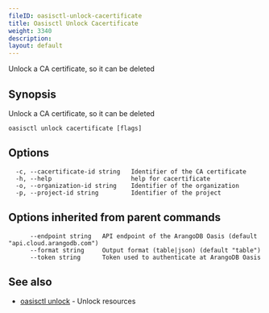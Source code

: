 ```yaml
---
fileID: oasisctl-unlock-cacertificate
title: Oasisctl Unlock Cacertificate
weight: 3340
description: 
layout: default
---
```

Unlock a CA certificate, so it can be deleted

## Synopsis

Unlock a CA certificate, so it can be deleted

```
oasisctl unlock cacertificate [flags]
```

## Options

```
  -c, --cacertificate-id string   Identifier of the CA certificate
  -h, --help                      help for cacertificate
  -o, --organization-id string    Identifier of the organization
  -p, --project-id string         Identifier of the project
```

## Options inherited from parent commands

```
      --endpoint string   API endpoint of the ArangoDB Oasis (default "api.cloud.arangodb.com")
      --format string     Output format (table|json) (default "table")
      --token string      Token used to authenticate at ArangoDB Oasis
```

## See also

* [oasisctl unlock]()	 - Unlock resources

